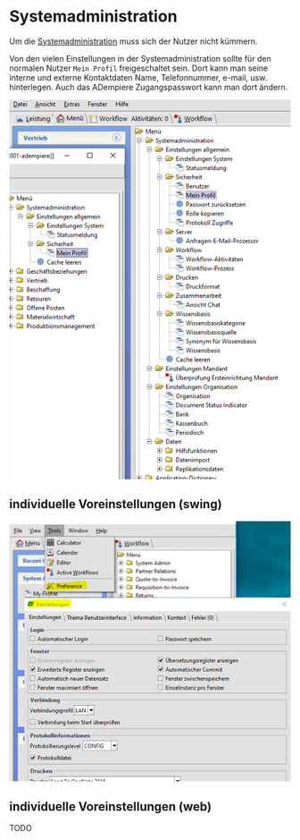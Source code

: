 # Systemadministration

Um die [Systemadministration](../adm/README.md) muss sich der Nutzer nicht kümmern.

Von den vielen Einstellungen in der Systemadministration sollte für den normalen Nutzer `Mein Profil` freigeschaltet sein. Dort kann man seine interne und externe Kontaktdaten Name, Telefonnummer, e-mail, usw. hinterlegen. Auch das ADempiere Zugangspasswort kann man dort ändern.

![](../.gitbook/assets/menu-usr-sysadmin.PNG)

## individuelle Voreinstellungen (swing)

![](../.gitbook/assets/preference.PNG)

## individuelle Voreinstellungen (web)

TODO